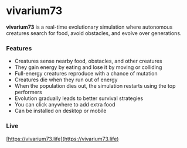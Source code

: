 # vivarium73

**vivarium73** is a real-time evolutionary simulation where autonomous creatures search for food, avoid obstacles, and evolve over generations.

### Features
- Creatures sense nearby food, obstacles, and other creatures  
- They gain energy by eating and lose it by moving or colliding  
- Full-energy creatures reproduce with a chance of mutation  
- Creatures die when they run out of energy  
- When the population dies out, the simulation restarts using the top performers  
- Evolution gradually leads to better survival strategies  
- You can click anywhere to add extra food  
- Can be installed on desktop or mobile

### Live  
[https://vivarium73.life](https://vivarium73.life)
